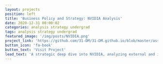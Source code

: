 ```yaml
---
layout: projects
position: left
title: 'Business Policy and Strategy: NVIDIA Analysis'
date: 2020-12-31 00:00:02
categories: analysis strategy undergrad
tags: analysis strategy undergrad
featured_image: '/img/posts/NVIDIA.png'
project_link: 'https://github.com/31-DM/31-DM.github.io/blob/master/assets/Work/School/Undergrad/Papers/BPS/README.md'
button_icon: 'fa-book'
button_text: 'Visit Project'
lead_text: 'A strategic deep dive into NVIDIA, analyzing external and internal factors, culminating in key strategic recommendations'
---
```

